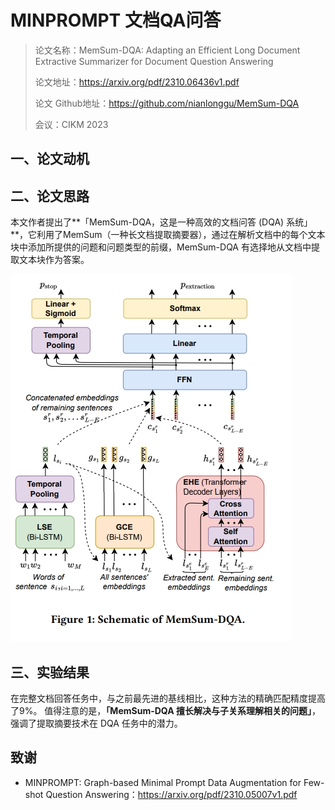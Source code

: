 # MINPROMPT 文档QA问答  

> 论文名称：MemSum-DQA: Adapting an Efficient Long Document Extractive Summarizer for Document Question Answering
> 
> 论文地址：https://arxiv.org/pdf/2310.06436v1.pdf
> 
> 论文 Github地址：https://github.com/nianlonggu/MemSum-DQA
> 
> 会议：CIKM 2023

## 一、论文动机



## 二、论文思路

本文作者提出了**「MemSum-DQA，这是一种高效的文档问答 (DQA) 系统」**，它利用了MemSum（一种长文档提取摘要器），通过在解析文档中的每个文本块中添加所提供的问题和问题类型的前缀，MemSum-DQA 有选择地从文档中提取文本块作为答案。 

![](img/微信截图_20231020215846.png)


## 三、实验结果

在完整文档回答任务中，与之前最先进的基线相比，这种方法的精确匹配精度提高了9%。 值得注意的是，**「MemSum-DQA 擅长解决与子关系理解相关的问题」**，强调了提取摘要技术在 DQA 任务中的潜力。

## 致谢

- MINPROMPT: Graph-based Minimal Prompt Data Augmentation for Few-shot Question Answering：https://arxiv.org/pdf/2310.05007v1.pdf

